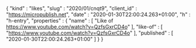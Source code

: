 {
  "kind" : "likes",
  "slug" : "2020/01/cnqt9",
  "client_id" : "https://micropublish.net",
  "date" : "2020-01-30T22:00:24.263+01:00",
  "h" : "h-entry",
  "properties" : {
    "name" : [ "Like of https://www.youtube.com/watch?v=QzfsGxrCD4o" ],
    "like-of" : [ "https://www.youtube.com/watch?v=QzfsGxrCD4o" ],
    "published" : [ "2020-01-30T22:00:24.263+01:00" ]
  }
}
